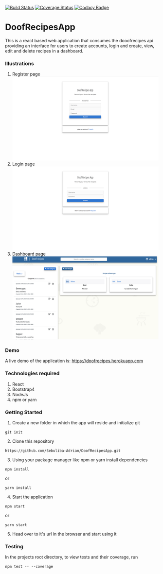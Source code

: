 [![Build Status](https://travis-ci.org/Sebuliba-Adrian/DoofRecipesApp.svg?branch=ft-enzyme-jest-tests-154939004)](https://travis-ci.org/Sebuliba-Adrian/DoofRecipesApp)
[![Coverage Status](https://coveralls.io/repos/github/Sebuliba-Adrian/DoofRecipesApp/badge.svg?branch=ft-enzyme-jest-tests-154939004)](https://coveralls.io/github/Sebuliba-Adrian/DoofRecipesApp?branch=ft-enzyme-jest-tests-154939004)
[![Codacy Badge](https://api.codacy.com/project/badge/Grade/5a2ce93e296f4c5db42e78e98015ca5b)](https://www.codacy.com/app/Sebuliba-Adrian/DoofRecipesApp?utm_source=github.com&amp;utm_medium=referral&amp;utm_content=Sebuliba-Adrian/DoofRecipesApp&amp;utm_campaign=Badge_Grade)
# DoofRecipesApp

 This is a react based web application that consumes the dooofrecipes api providing an interface for users to create accounts, login and create, view, edit and delete recipes in a dashboard.

### Illustrations
1. Register page
![Screenshot of registar page](/screenshots/register.png?raw=true "register Page")
2. Login page
![Screenshot of login page](/screenshots/login.png?raw=true "Login Page")
3. Dashboard page
![Screenshot of dashboard page](/screenshots/dashboard.png?raw=true "Login Page")
### Demo
A live demo of the application is: https://doofrecipes.herokuapp.com

### Technologies required
1. React
2. Bootstrap4 
3. NodeJs
4. npm or yarn

### Getting Started
1. Create a new folder in which the app will reside and initialize git
```
git init
```
2. Clone this repository 
```
https://github.com/Sebuliba-Adrian/DoofRecipesApp.git
```
3. Using your package manager like npm or yarn install dependencies
```
npm install
```
or
```
yarn install
```
4. Start the application
```
npm start
```
or
```
yarn start
```
5. Head over to it's url in the browser and start using it

### Testing 
In the projects root directory, to view tests and their coverage, run 
```
npm test -- --coverage
```
